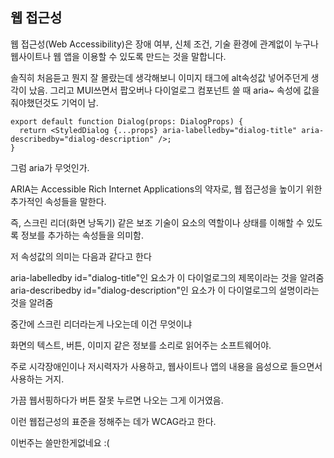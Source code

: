 ## 웹 접근성

웹 접근성(Web Accessibility)은 장애 여부, 신체 조건, 기술 환경에 관계없이 누구나 웹사이트나 웹 앱을 이용할 수 있도록 만드는 것을 말합니다.

솔직히 처음듣고 뭔지 잘 몰랐는데 생각해보니 이미지 태그에 alt속성값 넣어주던게 생각이 났음.
그리고 MUI쓰면서 팝오버나 다이얼로그 컴포넌트 쓸 때 aria~ 속성에 값을 줘야했던것도 기억이 남.

```tsx
export default function Dialog(props: DialogProps) {
  return <StyledDialog {...props} aria-labelledby="dialog-title" aria-describedby="dialog-description" />;
}
```

그럼 aria가 무엇인가.

ARIA는 Accessible Rich Internet Applications의 약자로,
웹 접근성을 높이기 위한 추가적인 속성들을 말한다.

즉,
스크린 리더(화면 낭독기) 같은 보조 기술이 요소의 역할이나 상태를 이해할 수 있도록 정보를 추가하는 속성들을 의미함.

저 속성값의 의미는 다음과 같다고 한다

aria-labelledby id="dialog-title"인 요소가 이 다이얼로그의 제목이라는 것을 알려줌
aria-describedby id="dialog-description"인 요소가 이 다이얼로그의 설명이라는 것을 알려줌

중간에 스크린 리더라는게 나오는데 이건 무엇이냐

화면의 텍스트, 버튼, 이미지 같은 정보를 소리로 읽어주는 소프트웨어야.

주로 시각장애인이나 저시력자가 사용하고,
웹사이트나 앱의 내용을 음성으로 들으면서 사용하는 거지.

가끔 웹서핑하다가 버튼 잘못 누르면 나오는 그게 이거였음.

이런 웹접근성의 표준을 정해주는 데가 WCAG라고 한다.

이번주는 쓸만한게없네요 :(
